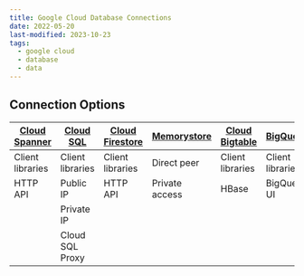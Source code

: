```yaml
---
title: Google Cloud Database Connections
date: 2022-05-20
last-modified: 2023-10-23
tags:
  - google cloud
  - database
  - data
---
```


## Connection Options

| [Cloud Spanner](notes/Cloud%20Spanner.md) | [Cloud SQL](notes/Cloud%20SQL.md) | [Cloud Firestore](notes/Cloud%20Firestore.md) | [Memorystore](notes/Memorystore.md) | [Cloud Bigtable](notes/Cloud%20Bigtable.md) | [BigQuery](notes/BigQuery.md) |
| ----------------------------------------- | --------------------------------- | --------------------------------------------- | ----------------------------------- | ------------------------------------------- | ----------------------------- |
| Client libraries                          | Client libraries                  | Client libraries                              | Direct peer                         | Client libraries                            | Client libraries              |
| HTTP API                                  | Public IP                         | HTTP API                                      | Private access                      | HBase                                       | BigQuery UI                   |
|                                           | Private IP                        |                                               |                                     |                                             |                               |
|                                           | Cloud SQL Proxy                   |                                               |                                     |                                             |                               |
